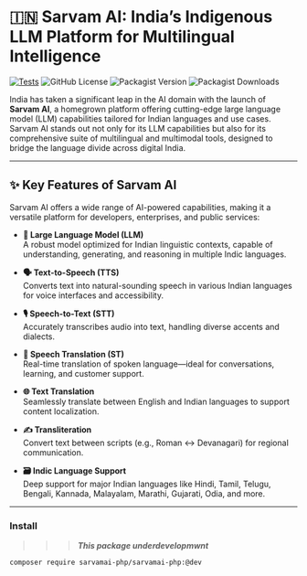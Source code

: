 # 🇮🇳 Sarvam AI: India’s Indigenous LLM Platform for Multilingual Intelligence

[![Tests](https://github.com/sarvamai-php/sarvamai-php/actions/workflows/tests.yml/badge.svg)](https://github.com/sarvamai-php/sarvamai-php/actions/workflows/tests.yml) ![GitHub License](https://img.shields.io/github/license/sarvamai-php/sarvamai-php) ![Packagist Version](https://img.shields.io/packagist/v/sarvamai-php/sarvamai-php)
![Packagist Downloads](https://img.shields.io/packagist/dt/sarvamai-php/sarvamai-php)


India has taken a significant leap in the AI domain with the launch of **Sarvam AI**, a homegrown platform offering cutting-edge large language model (LLM) capabilities tailored for Indian languages and use cases. Sarvam AI stands out not only for its LLM capabilities but also for its comprehensive suite of multilingual and multimodal tools, designed to bridge the language divide across digital India.

---

## ✨ Key Features of Sarvam AI

Sarvam AI offers a wide range of AI-powered capabilities, making it a versatile platform for developers, enterprises, and public services:

- **🧠 Large Language Model (LLM)**  
  A robust model optimized for Indian linguistic contexts, capable of understanding, generating, and reasoning in multiple Indic languages.

- **🗣️ Text-to-Speech (TTS)**  
  Converts text into natural-sounding speech in various Indian languages for voice interfaces and accessibility.

- **🎙️ Speech-to-Text (STT)**  
  Accurately transcribes audio into text, handling diverse accents and dialects.

- **🔄 Speech Translation (ST)**  
  Real-time translation of spoken language—ideal for conversations, learning, and customer support.

- **🌐 Text Translation**  
  Seamlessly translate between English and Indian languages to support content localization.

- **✍️ Transliteration**  
  Convert text between scripts (e.g., Roman ↔️ Devanagari) for regional communication.

- **🗃️ Indic Language Support**  
  Deep support for major Indian languages like Hindi, Tamil, Telugu, Bengali, Kannada, Malayalam, Marathi, Gujarati, Odia, and more.

---

### Install
>>> ***This package underdevelopmwnt***
```bash
composer require sarvamai-php/sarvamai-php:@dev
```
